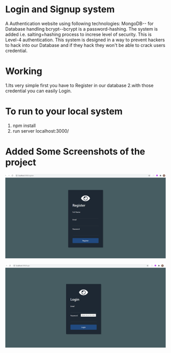 # Login and Signup system

A Authentication website using following technologies:
MongoDB-- for Database handling
bcrypt--bcrypt is a password-hashing. The system is added i.e. salting+hashing process to increse level of security. 
This is Level-4 authentication.
This system is designed in a way to prevent hackers to hack into our Database and if they hack they won't be able to crack users credential.

# Working
1.Its very simple first you have to Register in our database
2.with those credential you can easily Login.

# To run to your local system 
1. npm install
2. run server localhost:3000/

# Added Some Screenshots of the project
![](images/register.png)

![](images/login.png)

